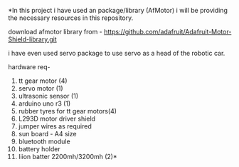 *In this project i have used an package/library (AfMotor) i will be providing the necessary resources in this repository.

download afmotor library from - https://github.com/adafruit/Adafruit-Motor-Shield-library.git

i have even used servo package to use servo as a head of the robotic car.

hardware req-

1. tt gear motor (4)
2. servo motor (1)
3. ultrasonic sensor (1)
4. arduino uno r3 (1)
5. rubber tyres for tt gear motors(4)
6. L293D motor driver shield
7. jumper wires as required
8. sun board - A4 size
9. bluetooth module
10. battery holder
11. liion batter 2200mh/3200mh (2)*
